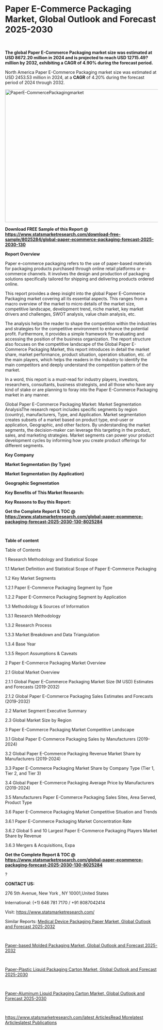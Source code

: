 <h1>Paper E-Commerce Packaging Market, Global Outlook and Forecast 2025-2030</h1><br/><p><strong>The global Paper E-Commerce Packaging market size was estimated at USD 8672.20 million in 2024 and is projected to reach USD 12715.49? million by 2032, exhibiting a <strong>CAGR</strong> of 4.90% during the forecast period.</strong></p>
 
 
 
 <p>North America Paper E-Commerce Packaging market size was estimated at USD 2453.53 million in 2024, at a <strong>CAGR</strong> of 4.20% during the forecast period of 2024 through 2032.</p>
 
 
 
 <p><img alt="PaperE-CommercePackagingmarket" src="https://www.grandresearchstore.com/assets/report-images/PaperE-CommercePackagingmarket.png" style="width: 730px; height: 438px;" /></p>
 
 
 
 <p><strong>Download FREE Sample of this Report @ <a href="https://www.statsmarketresearch.com/download-free-sample/8025284/global-paper-ecommerce-packaging-forecast-2025-2030-130">https://www.statsmarketresearch.com/download-free-sample/8025284/global-paper-ecommerce-packaging-forecast-2025-2030-130</a></strong></p>
 
 
 
 <p><strong>Report Overview</strong></p>
 
 
 
 <p>Paper e-commerce packaging refers to the use of paper-based materials for packaging products purchased through online retail platforms or e-commerce channels. It involves the design and production of packaging solutions specifically tailored for shipping and delivering products ordered online.</p>
 
 
 
 <p>This report provides a deep insight into the global Paper E-Commerce Packaging market covering all its essential aspects. This ranges from a macro overview of the market to micro details of the market size, competitive landscape, development trend, niche market, key market drivers and challenges, SWOT analysis, value chain analysis, etc.</p>
 
 
 
 <p>The analysis helps the reader to shape the competition within the industries and strategies for the competitive environment to enhance the potential profit. Furthermore, it provides a simple framework for evaluating and accessing the position of the business organization. The report structure also focuses on the competitive landscape of the Global Paper E-Commerce Packaging Market, this report introduces in detail the market share, market performance, product situation, operation situation, etc. of the main players, which helps the readers in the industry to identify the main competitors and deeply understand the competition pattern of the market.</p>
 
 
 
 <p>In a word, this report is a must-read for industry players, investors, researchers, consultants, business strategists, and all those who have any kind of stake or are planning to foray into the Paper E-Commerce Packaging market in any manner.</p>
 
 
 
 <p>Global Paper E-Commerce Packaging Market: Market Segmentation AnalysisThe research report includes specific segments by region (country), manufacturers, Type, and Application. Market segmentation creates subsets of a market based on product type, end-user or application, Geographic, and other factors. By understanding the market segments, the decision-maker can leverage this targeting in the product, sales, and marketing strategies. Market segments can power your product development cycles by informing how you create product offerings for different segments.</p>
 
 
 
 <p><strong>Key Company</strong></p>
 
 
 
 <p><strong>Market Segmentation (by Type)</strong></p>
 
 
 
 <p><strong>Market Segmentation (<strong>by Application</strong>)</strong></p>
 
 
 
 <p><strong>Geographic Segmentation</strong></p>
 
 
 
 <p><strong>Key Benefits of This Market Research:</strong></p>
 
 
 
 <p><strong>Key <strong>Reasons to Buy</strong> this Report:</strong></p>
 
 
 
 <div><b>Get the Complete Report & TOC @ <a href="https://www.statsmarketresearch.com/global-paper-ecommerce-packaging-forecast-2025-2030-130-8025284">https://www.statsmarketresearch.com/global-paper-ecommerce-packaging-forecast-2025-2030-130-8025284</a></b></div>
 
 
 
 <p><br />
 
 <b>Table of content</b></p>
 
 
 
 <p>Table of Contents<br />
 
 1 Research Methodology and Statistical Scope<br />
 
 1.1 Market Definition and Statistical Scope of Paper E-Commerce Packaging<br />
 
 1.2 Key Market Segments<br />
 
 1.2.1 Paper E-Commerce Packaging Segment by Type<br />
 
 1.2.2 Paper E-Commerce Packaging Segment by Application<br />
 
 1.3 Methodology & Sources of Information<br />
 
 1.3.1 Research Methodology<br />
 
 1.3.2 Research Process<br />
 
 1.3.3 Market Breakdown and Data Triangulation<br />
 
 1.3.4 Base Year<br />
 
 1.3.5 Report Assumptions & Caveats<br />
 
 2 Paper E-Commerce Packaging Market Overview<br />
 
 2.1 Global Market Overview<br />
 
 2.1.1 Global Paper E-Commerce Packaging Market Size (M USD) Estimates and Forecasts (2019-2032)<br />
 
 2.1.2 Global Paper E-Commerce Packaging Sales Estimates and Forecasts (2019-2032)<br />
 
 2.2 Market Segment Executive Summary<br />
 
 2.3 Global Market Size by Region<br />
 
 3 Paper E-Commerce Packaging Market Competitive Landscape<br />
 
 3.1 Global Paper E-Commerce Packaging Sales by Manufacturers (2019-2024)<br />
 
 3.2 Global Paper E-Commerce Packaging Revenue Market Share by Manufacturers (2019-2024)<br />
 
 3.3 Paper E-Commerce Packaging Market Share by Company Type (Tier 1, Tier 2, and Tier 3)<br />
 
 3.4 Global Paper E-Commerce Packaging Average Price by Manufacturers (2019-2024)<br />
 
 3.5 Manufacturers Paper E-Commerce Packaging Sales Sites, Area Served, Product Type<br />
 
 3.6 Paper E-Commerce Packaging Market Competitive Situation and Trends<br />
 
 3.6.1 Paper E-Commerce Packaging Market Concentration Rate<br />
 
 3.6.2 Global 5 and 10 Largest Paper E-Commerce Packaging Players Market Share by Revenue<br />
 
 3.6.3 Mergers & Acquisitions, Expa</p>
 
 
 
 <div><b>Get the Complete Report & TOC @ <a href="https://www.statsmarketresearch.com/global-paper-ecommerce-packaging-forecast-2025-2030-130-8025284">https://www.statsmarketresearch.com/global-paper-ecommerce-packaging-forecast-2025-2030-130-8025284</a></b></div>
 
 
 
 <p>? </p>
 
 
 
 <p><b>CONTACT US:</b><br />
 
 276 5th Avenue, New York , NY 10001,United States<br />
 
 International: (+1) 646 781 7170 / +91 8087042414<br />
 
 Visit: <a href="https://www.statsmarketresearch.com/">https://www.statsmarketresearch.com/</a><br />
 
 Similar Reports: <a href="https://www.statsmarketresearch.com/global-paper-ecommerce-packaging-forecast-2025-2030-130-8025284">Medical Device Packaging Paper Market, Global Outlook and Forecast 2025-2032</a><br />
 
 <br />
 
 <a href="https://www.statsmarketresearch.com/global-paper-ecommerce-packaging-forecast-2025-2030-130-8025284">Paper-based Molded Packaging Market, Global Outlook and Forecast 2025-2032 </a><br />
 
 <br />
 
 <a href="https://www.statsmarketresearch.com/global-paper-ecommerce-packaging-forecast-2025-2030-130-8025284">Paper-Plastic Liquid Packaging Carton Market, Global Outlook and Forecast 2025-2030</a><br />
 
 <br />
 
 <a href="https://www.statsmarketresearch.com/global-paper-ecommerce-packaging-forecast-2025-2030-130-8025284">Paper-Aluminum Liquid Packaging Carton Market, Global Outlook and Forecast 2025-2030</a><br />
 
 <br />
 
 <a href="https://gyeongbokgung.com">https://www.statsmarketresearch.com/</a><a href="https://hallyeomaritime.com">latest Articles</a><a href="https://jingwansa.com">Read More</a><a href="https://nguoiviet.jp/">latest Articles</a><a href="https://www.intelmarketresearch.com/">latest Publications</a></p>